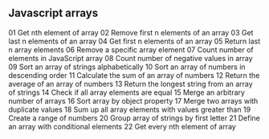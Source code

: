 ## Javascript arrays

01 Get nth element of array
02 Remove first n elements of an array
03 Get last n elements of an array
04 Get first n elements of an array
05 Return last n array elements
06 Remove a specific array element
07 Count number of elements in JavaScript array
08 Count number of negative values in array
09 Sort an array of strings alphabetically
10 Sort an array of numbers in descending order
11 Calculate the sum of an array of numbers
12 Return the average of an array of numbers
13 Return the longest string from an array of strings
14 Check if all array elements are equal
15 Merge an arbitrary number of arrays
16 Sort array by object property
17 Merge two arrays with duplicate values
18 Sum up all array elements with values greater than
19 Create a range of numbers
20 Group array of strings by first letter
21 Define an array with conditional elements
22 Get every nth element of array